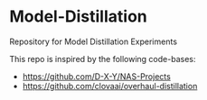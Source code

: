 # Model-Distillation
Repository for Model Distillation Experiments

This repo is inspired by the following code-bases:
- https://github.com/D-X-Y/NAS-Projects
- https://github.com/clovaai/overhaul-distillation
